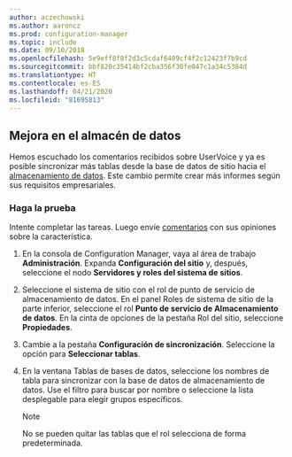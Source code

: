 ```yaml
---
author: aczechowski
ms.author: aaroncz
ms.prod: configuration-manager
ms.topic: include
ms.date: 09/10/2018
ms.openlocfilehash: 5e9eff8f8f2d3c5cdaf6409cf4f2c12423f7b9cd
ms.sourcegitcommit: bbf820c35414bf2cba356f30fe047c1a34c5384d
ms.translationtype: HT
ms.contentlocale: es-ES
ms.lasthandoff: 04/21/2020
ms.locfileid: "81695813"
---
```

## <a name="improvement-to-data-warehouse"></a><a name="bkmk_dataw"></a> Mejora en el almacén de datos
<!--1358870--> 

Hemos escuchado los comentarios recibidos sobre UserVoice y ya es posible sincronizar más tablas desde la base de datos de sitio hacia el [almacenamiento de datos](../../servers/manage/data-warehouse.md). Este cambio permite crear más informes según sus requisitos empresariales.

### <a name="try-it-out"></a>Haga la prueba

Intente completar las tareas. Luego envíe [comentarios](../../understand/find-help.md#product-feedback) con sus opiniones sobre la característica.

1. En la consola de Configuration Manager, vaya al área de trabajo **Administración**. Expanda **Configuración del sitio** y, después, seleccione el nodo **Servidores y roles del sistema de sitios**.  

2. Seleccione el sistema de sitio con el rol de punto de servicio de almacenamiento de datos. En el panel Roles de sistema de sitio de la parte inferior, seleccione el rol **Punto de servicio de Almacenamiento de datos**. En la cinta de opciones de la pestaña Rol del sitio, seleccione **Propiedades**.  

3. Cambie a la pestaña **Configuración de sincronización**. Seleccione la opción para **Seleccionar tablas**.  

4. En la ventana Tablas de bases de datos, seleccione los nombres de tabla para sincronizar con la base de datos de almacenamiento de datos. Use el filtro para buscar por nombre o seleccione la lista desplegable para elegir grupos específicos.  

    > [!Note]  
    > No se pueden quitar las tablas que el rol selecciona de forma predeterminada.  

